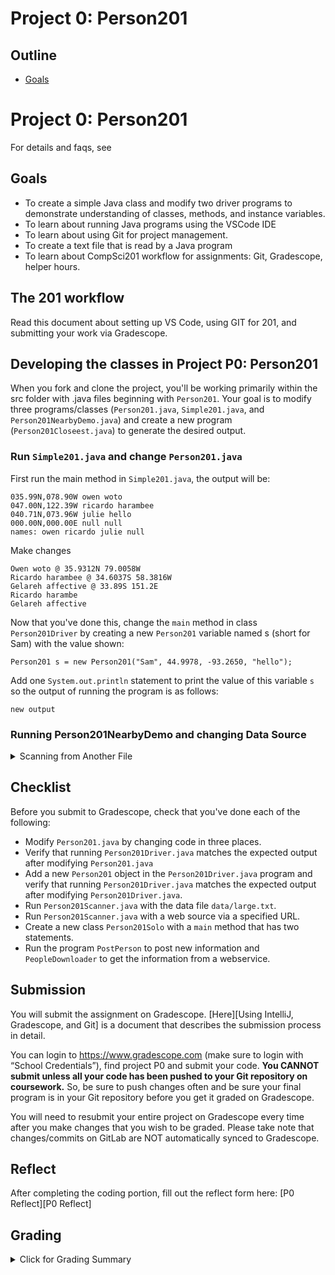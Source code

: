 # Project 0: Person201

## Outline
- [Goals](#goals)

# Project 0: Person201

For details and faqs, see [](docs/details.md)

## Goals

* To create a simple Java class and modify two driver programs to demonstrate understanding of classes, methods, and instance variables.
* To learn about running Java programs using the VSCode IDE
* To learn about using Git for project management.
* To create a text file that is read by a Java program
* To learn about CompSci201 workflow for assignments: Git, Gradescope, helper hours.


## The 201 workflow
Read this document about setting up VS Code, using GIT for 201, and submitting
your work via Gradescope.

## Developing the classes in Project P0: Person201


When you fork and clone the project, you'll be working primarily within the src folder with .java files beginning with `Person201`. Your goal is to modify three programs/classes (`Person201.java`, `Simple201.java`, and `Person201NearbyDemo.java`) and create a new program (`Person201Closeest.java`) to generate the desired output. 


### Run `Simple201.java` and change `Person201.java`

First run the main method in `Simple201.java`, the output will be:

```
035.99N,078.90W owen woto
047.00N,122.39W ricardo harambee
040.71N,073.96W julie hello
000.00N,000.00E null null
names: owen ricardo julie null 
```

Make changes

```
Owen woto @ 35.9312N 79.0058W
Ricardo harambee @ 34.6037S 58.3816W
Gelareh affective @ 33.89S 151.2E
Ricardo harambe
Gelareh affective
```

Now that you've done this, change the `main` method in class `Person201Driver` by creating a new `Person201` variable named s (short for Sam) with the value shown:

`Person201 s = new Person201("Sam", 44.9978, -93.2650, "hello");`

Add one `System.out.println` statement to print the value of this variable `s` so the output of running the program is as follows:

```
new output
```
</details>

### Running Person201NearbyDemo and changing Data Source
<details>
<summary>Scanning from Another File</summary>

Once the `Person201` class has been updated so that `Person201Driver` generates output as shown above, you should run `Person201Scanner` to see the output below -- running the program is described after the output.

```
Owen woto @ 35.9312N 79.0058W
Ricardo harambee @ 34.6037S 58.3816W
Gelareh affective @ 33.89S 151.2E
total # 3
```


### Create and Run a New Java Class: **Person201Closest.java**
<details>
<summary>Creating and running a new class</summary>


In the `src` folder create a new Java class named `Person201Solo` that has only a `public static void main method` that allows the program to run (the `main` method is the launch point for all Java programs when they are executed). See `Person201Driver` for details and an example of a `main` method. In the new `main` method, you should define a `Person201` object as shown below and print using `System.out.println(person)` so that the main method has two statements.

```
Person201 person = new Person201("Sam", -77.846, 166.668, "cold");
System.out.println(person);
```
</details>
</details>



## Checklist

Before you submit to Gradescope, check that you've done each of the following:

- Modify `Person201.java` by changing code in three places.
- Verify that running `Person201Driver.java` matches the expected output after modifying `Person201.java`
- Add a new `Person201` object in the `Person201Driver.java` program and verify that running `Person201Driver.java` matches the expected output after modifying `Person201Driver.java`.
- Run `Person201Scanner.java` with the data file `data/large.txt`.
- Run `Person201Scanner.java` with a web source via a specified URL.
- Create a new class `Person201Solo` with a `main` method that has two statements.
- Run the program `PostPerson` to post new information and `PeopleDownloader` to get the information from a webservice.
</details>

## Submission


You will submit the assignment on Gradescope. [Here][Using IntelliJ, Gradescope, and Git] is a document that describes the submission process in detail. 

You can login to https://www.gradescope.com (make sure to login with “School Credentials”), find project P0 and submit your code. **You CANNOT submit unless all your code has been pushed to your Git repository on coursework.** So, be sure to push changes often and be sure your final program is in your Git repository before you get it graded on Gradescope.

You will need to resubmit your entire project on Gradescope every time after you make changes that you wish to be graded. Please take note that changes/commits on GitLab are NOT automatically synced to Gradescope.
</details>


## Reflect

After completing the coding portion, fill out the reflect form here: [P0 Reflect][P0 Reflect]

## Grading
<details>
<summary>Click for Grading Summary</summary>

Your submission will be graded by the following rubric:

| Class Modified | Points |
| ------ | ------ |
| Person201 | 4 |
| Person201Driver | 4 |
| Person201Solo | 4 |
| Webservice | 4 |
| Reflect form | 4 |

</summary>
